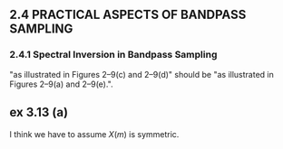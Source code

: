 
## 2.4 PRACTICAL ASPECTS OF BANDPASS SAMPLING

### 2.4.1 Spectral Inversion in Bandpass Sampling

"as illustrated in Figures 2–9(c) and 2–9(d)" should be
"as illustrated in Figures 2–9(a) and 2–9(e).".

## ex 3.13 (a)

I think we have to assume $X(m)$ is symmetric.
